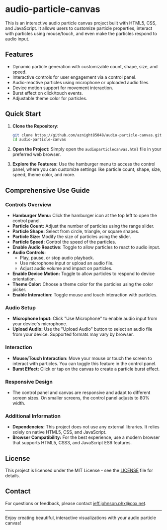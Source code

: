 # audio-particle-canvas

This is an interactive audio particle canvas project built with HTML5, CSS, and JavaScript. It allows users to customize particle properties, interact with particles using mouse/touch, and even make the particles respond to audio input.

## Features

- Dynamic particle generation with customizable count, shape, size, and speed.
- Interactive controls for user engagement via a control panel.
- Audio-reactive particles using microphone or uploaded audio files.
- Device motion support for movement interaction.
- Burst effect on click/touch events.
- Adjustable theme color for particles.

## Quick Start

1. **Clone the Repository:**
   ```bash
   git clone https://github.com/aznight85048/audio-particle-canvas.git
   cd audio-particle-canvas
   ```

2. **Open the Project:**
   Simply open the `audioparticlecanvas.html` file in your preferred web browser.

3. **Explore the Features:**
   Use the hamburger menu to access the control panel, where you can customize settings like particle count, shape, size, speed, theme color, and more.

## Comprehensive Use Guide

### Controls Overview

- **Hamburger Menu:** Click the hamburger icon at the top left to open the control panel.
- **Particle Count:** Adjust the number of particles using the range slider.
- **Particle Shape:** Select from circle, triangle, or square shapes.
- **Particle Size:** Modify the size of particles using the slider.
- **Particle Speed:** Control the speed of the particles.
- **Enable Audio Reactive:** Toggle to allow particles to react to audio input.
- **Audio Controls:** 
  - Play, pause, or stop audio playback.
  - Use microphone input or upload an audio file.
  - Adjust audio volume and impact on particles.
- **Enable Device Motion:** Toggle to allow particles to respond to device orientation.
- **Theme Color:** Choose a theme color for the particles using the color picker.
- **Enable Interaction:** Toggle mouse and touch interaction with particles.

### Audio Setup

- **Microphone Input:** Click "Use Microphone" to enable audio input from your device's microphone.
- **Upload Audio:** Use the "Upload Audio" button to select an audio file from your device. Supported formats may vary by browser.

### Interaction

- **Mouse/Touch Interaction:** Move your mouse or touch the screen to interact with particles. You can toggle this feature in the control panel.
- **Burst Effect:** Click or tap on the canvas to create a particle burst effect.

### Responsive Design

- The control panel and canvas are responsive and adapt to different screen sizes. On smaller screens, the control panel adjusts to 80% width.

### Additional Information

- **Dependencies:** This project does not use any external libraries. It relies solely on native HTML5, CSS, and JavaScript.
- **Browser Compatibility:** For the best experience, use a modern browser that supports HTML5, CSS3, and JavaScript ES6 features.


## License

This project is licensed under the MIT License - see the [LICENSE](LICENSE) file for details.

## Contact

For questions or feedback, please contact [jeff.johnson.phx@cox.net](mailto:jeff.johnson.phx@cox.net).

---

Enjoy creating beautiful, interactive visualizations with your audio particle canvas!
